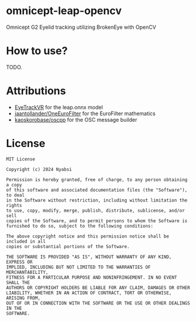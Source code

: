 # omnicept-leap-opencv

Omnicept G2 Eyelid tracking utilizing BrokenEye with OpenCV

# How to use?

TODO.

# Attributions

- [EyeTrackVR](https://github.com/EyeTrackVR) for the leap.onnx model
- [jaantollander/OneEuroFilter](https://github.com/jaantollander/OneEuroFilter) for the EuroFilter mathematics
- [kaoskorobase/oscpp](https://github.com/kaoskorobase/oscpp) for the OSC message builder

# License

```
MIT License

Copyright (c) 2024 Nyabsi

Permission is hereby granted, free of charge, to any person obtaining a copy
of this software and associated documentation files (the "Software"), to deal
in the Software without restriction, including without limitation the rights
to use, copy, modify, merge, publish, distribute, sublicense, and/or sell
copies of the Software, and to permit persons to whom the Software is
furnished to do so, subject to the following conditions:

The above copyright notice and this permission notice shall be included in all
copies or substantial portions of the Software.

THE SOFTWARE IS PROVIDED "AS IS", WITHOUT WARRANTY OF ANY KIND, EXPRESS OR
IMPLIED, INCLUDING BUT NOT LIMITED TO THE WARRANTIES OF MERCHANTABILITY,
FITNESS FOR A PARTICULAR PURPOSE AND NONINFRINGEMENT. IN NO EVENT SHALL THE
AUTHORS OR COPYRIGHT HOLDERS BE LIABLE FOR ANY CLAIM, DAMAGES OR OTHER
LIABILITY, WHETHER IN AN ACTION OF CONTRACT, TORT OR OTHERWISE, ARISING FROM,
OUT OF OR IN CONNECTION WITH THE SOFTWARE OR THE USE OR OTHER DEALINGS IN THE
SOFTWARE.
```
